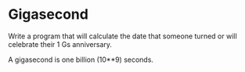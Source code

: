 # Gigasecond

Write a program that will calculate the date that someone turned or will celebrate their 1 Gs anniversary.

A gigasecond is one billion (10**9) seconds.
